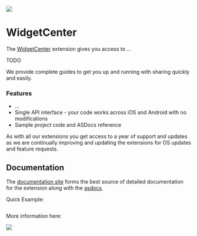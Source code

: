![](images/hero.png)

# WidgetCenter

The [WidgetCenter](https://airnativeextensions.com/extension/com.distriqt.WidgetCenter) extension gives you access to ...

TODO


We provide complete guides to get you up and running with sharing quickly and easily.


### Features

- ...
- Single API interface - your code works across iOS and Android with no modifications
- Sample project code and ASDocs reference

As with all our extensions you get access to a year of support and updates as we are 
continually improving and updating the extensions for OS updates and feature requests.



## Documentation

The [documentation site](https://docs.airnativeextensions.com/docs/widgetcenter) forms the best source of detailed documentation for the extension along with the [asdocs](https://docs.airnativeextensions.com/asdocs/widgetcenter). 

Quick Example: 

```actionscript title="AIR"
```

More information here: 



![](images/promo.png)